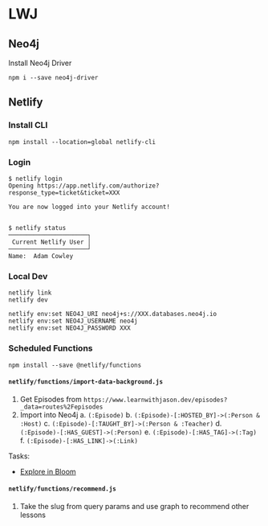 # LWJ


## Neo4j

Install Neo4j Driver

```
npm i --save neo4j-driver
```


## Netlify

### Install CLI

```
npm install --location=global netlify-cli
```

### Login

```
$ netlify login
Opening https://app.netlify.com/authorize?response_type=ticket&ticket=XXX

You are now logged into your Netlify account!


$ netlify status
──────────────────────┐
 Current Netlify User │
──────────────────────┘
Name:  Adam Cowley

```

### Local Dev

```
netlify link
netlify dev

netlify env:set NEO4J_URI neo4j+s://XXX.databases.neo4j.io
netlify env:set NEO4J_USERNAME neo4j
netlify env:set NEO4J_PASSWORD XXX
```

### Scheduled Functions

```
npm install --save @netlify/functions
```


#### `netlify/functions/import-data-background.js`

1. Get Episodes from `https://www.learnwithjason.dev/episodes?_data=routes%2Fepisodes`
2. Import into Neo4j
   a. `(:Episode)`
   b. `(:Episode)-[:HOSTED_BY]->(:Person & :Host)`
   c. `(:Episode)-[:TAUGHT_BY]->(:Person & :Teacher)`
   d. `(:Episode)-[:HAS_GUEST]->(:Person)`
   e. `(:Episode)-[:HAS_TAG]->(:Tag)`
   f. `(:Episode)-[:HAS_LINK]->(:Link)`


Tasks:
* [Explore in Bloom](https://bloom.neo4j.io)

#### `netlify/functions/recommend.js`

1. Take the slug from query params and use graph to recommend other lessons
